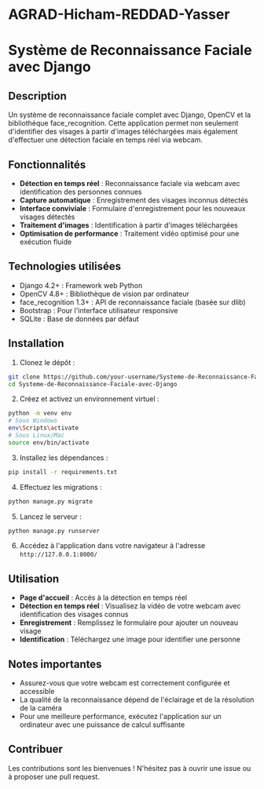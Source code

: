 # AGRAD-Hicham-REDDAD-Yasser
# Système de Reconnaissance Faciale avec Django

## Description
Un système de reconnaissance faciale complet avec Django, OpenCV et la bibliothèque face_recognition. Cette application permet non seulement d'identifier des visages à partir d'images téléchargées mais également d'effectuer une détection faciale en temps réel via webcam.

## Fonctionnalités
- **Détection en temps réel** : Reconnaissance faciale via webcam avec identification des personnes connues
- **Capture automatique** : Enregistrement des visages inconnus détectés
- **Interface conviviale** : Formulaire d'enregistrement pour les nouveaux visages détectés
- **Traitement d'images** : Identification à partir d'images téléchargées
- **Optimisation de performance** : Traitement vidéo optimisé pour une exécution fluide

## Technologies utilisées
- Django 4.2+ : Framework web Python
- OpenCV 4.8+ : Bibliothèque de vision par ordinateur
- face_recognition 1.3+ : API de reconnaissance faciale (basée sur dlib)
- Bootstrap : Pour l'interface utilisateur responsive
- SQLite : Base de données par défaut

## Installation

1. Clonez le dépôt :
```bash
git clone https://github.com/your-username/Systeme-de-Reconnaissance-Faciale-avec-Django.git
cd Systeme-de-Reconnaissance-Faciale-avec-Django
```

2. Créez et activez un environnement virtuel :
```bash
python -m venv env
# Sous Windows
env\Scripts\activate
# Sous Linux/Mac
source env/bin/activate
```

3. Installez les dépendances :
```bash
pip install -r requirements.txt
```

4. Effectuez les migrations :
```bash
python manage.py migrate
```

5. Lancez le serveur :
```bash
python manage.py runserver
```

6. Accédez à l'application dans votre navigateur à l'adresse `http://127.0.0.1:8000/`

## Utilisation
- **Page d'accueil** : Accès à la détection en temps réel
- **Détection en temps réel** : Visualisez la vidéo de votre webcam avec identification des visages connus
- **Enregistrement** : Remplissez le formulaire pour ajouter un nouveau visage
- **Identification** : Téléchargez une image pour identifier une personne

## Notes importantes
- Assurez-vous que votre webcam est correctement configurée et accessible
- La qualité de la reconnaissance dépend de l'éclairage et de la résolution de la caméra
- Pour une meilleure performance, exécutez l'application sur un ordinateur avec une puissance de calcul suffisante

## Contribuer
Les contributions sont les bienvenues ! N'hésitez pas à ouvrir une issue ou à proposer une pull request.

